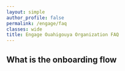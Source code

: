 ```yaml
---
layout: simple
author_profile: false
permalink: /engage/faq
classes: wide
title: Engage Ouahigouya Organization FAQ
---
```


## What is the onboarding flow
